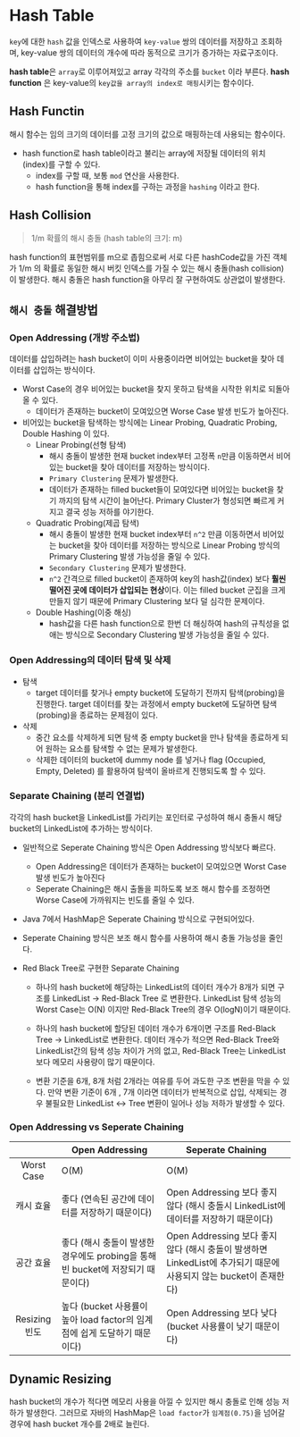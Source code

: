 # Hash Table

`key`에 대한 `hash` 값을 인덱스로 사용하여 `key-value` 쌍의 데이터를 저장하고 조회하며, key-value 쌍의 데이터의 개수에 따라 동적으로 크기가 증가하는 자료구조이다. 

**hash table**은 `array`로 이루어져있고 array 각각의 주소를 `bucket` 이라 부른다.
**hash function** 은 key-value의 `key값을 array의 index로 매핑`시키는 함수이다.

## Hash Functin
해시 함수는 임의 크기의 데이터를 고정 크기의 값으로 매핑하는데 사용되는 함수이다.

- hash function로 hash table이라고 불리는 array에 저장될 데이터의 위치(index)를 구할 수 있다.
    - index를 구할 때, 보통 `mod` 연산을 사용한다.
    - hash function을 통해 index를 구하는 과정을 `hashing` 이라고 한다.

## Hash Collision
> 1/m 확률의 해시 충돌 (hash table의 크기: m)

hash function의 표현범위를 m으로 좁힘으로써 서로 다른 hashCode값을 가진 객체가 1/m 의 확률로 동일한 해시 버킷 인덱스를 가질 수 있는 해시 충돌(hash collision) 이 발생한다. 해시 충돌은 hash function을 아무리 잘 구현하여도 상관없이 발생한다.

## `해시 충돌` 해결방법

### Open Addressing (개방 주소법)
데이터를 삽입하려는 hash bucket이 이미 사용중이라면 비어있는 bucket을 찾아 데이터를 삽입하는 방식이다.

- Worst Case의 경우 비어있는 bucket을 찾지 못하고 탐색을 시작한 위치로 되돌아올 수 있다.
    - 데이터가 존재하는 bucket이 모여있으면 Worse Case 발생 빈도가 높아진다.
- 비어있는 bucket을 탐색하는 방식에는 Linear Probing, Quadratic Probing, Double Hashing 이 있다.
    - Linear Probing(선형 탐색)
        - 해시 충돌이 발생한 현재 bucket index부터 고정폭 `n`만큼 이동하면서 비어있는 bucket을 찾아 데이터를 저장하는 방식이다.
        - `Primary Clustering` 문제가 발생한다. 
        - 데이터가 존재하는 filled bucket들이 모여있다면 비어있는 bucket을 찾기 까지의 탐색 시간이 늘어난다. Primary Cluster가 형성되면 빠르게 커지고 결국 성능 저하를 야기한다.
    - Quadratic Probing(제곱 탐색)
        - 해시 충돌이 발생한 현재 bucket index부터 `n^2` 만큼 이동하면서 비어있는 bucket을 찾아 데이터를 저장하는 방식으로 Linear Probing 방식의 Primary Clustering 발생 가능성을 줄일 수 있다.
        - `Secondary Clustering` 문제가 발생한다.
        - `n^2` 간격으로 filled bucket이 존재하여 key의 hash값(index) 보다 **훨씬 떨어진 곳에 데이터가 삽입되는 현상**이다. 이는 filled bucket 군집을 크게만들지 않기 때문에 Primary Clustering 보다 덜 심각한 문제이다.
    - Double Hashing(이중 해싱)
        - hash값을 다른 hash function으로 한번 더 해싱하여 hash의 규칙성을 없애는 방식으로 Secondary Clustering 발생 가능성을 줄일 수 있다.

### Open Addressing의 데이터 탐색 및 삭제
- 탐색
    - target 데이터를 찾거나 empty bucket에 도달하기 전까지 탐색(probing)을 진행한다. target 데이터를 찾는 과정에서 empty bucket에 도달하면 탐색(probing)을 종료하는 문제점이 있다.
- 삭제
    - 중간 요소를 삭제하게 되면 탐색 중 empty bucket을 만나 탐색을 종료하게 되어 원하는 요소를 탐색할 수 없는 문제가 발생한다.
    - 삭제한 데이터의 bucket에 dummy node 를 넣거나 flag (Occupied, Empty, Deleted) 를 활용하여 탐색이 올바르게 진행되도록 할 수 있다.
### Separate Chaining (분리 연결법)
각각의 hash bucket을 LinkedList를 가리키는 포인터로 구성하여 해시 충돌시 해당 bucket의 LinkedList에 추가하는 방식이다.

- 일반적으로 Seperate Chaining 방식은   Open Addressing 방식보다 빠르다.
    - Open Addressing은 데이터가 존재하는 bucket이 모여있으면 Worst Case 발생 빈도가 높아진다
    - Seperate Chaining은 해시 출돌을 피하도록 보조 해시 함수를 조정하면 Worse Case에 가까워지는 빈도를 줄일 수 있다.
- Java 7에서 HashMap은 Seperate Chaining 방식으로 구현되어있다.
- Seperate Chaining 방식은 보조 해시 함수를 사용하여 해시 충돌 가능성을 줄인다.

- Red Black Tree로 구현한 Separate Chaining
    - 하나의 hash bucket에 해당하는 LinkedList의 데이터 개수가 8개가 되면 구조를 LinkedList -> Red-Black Tree 로 변환한다. LinkedList 탐색 성능의 Worst Case는 O(N) 이지만 Red-Black Tree의 경우 O(logN)이기 때문이다.

    - 하나의 hash bucket에 할당된 데이터 개수가 6개이면 구조를 Red-Black Tree -> LinkedList로 변환한다. 데이터 개수가 적으면 Red-Black Tree와 LinkedList간의 탐색 성능 차이가 거의 없고, Red-Black Tree는 LinkedList보다 메모리 사용량이 많기 때문이다.

    - 변환 기준을 6개, 8개 처럼 2개라는 여유를 두어 과도한 구조 변환을 막을 수 있다. 만약 변환 기준이 6개 , 7개 이라면 데이터가 반복적으로 삽입, 삭제되는 경우 불필요한 LinkedList ↔ Tree 변환이 일어나 성능 저하가 발생할 수 있다.

### Open Addressing vs Seperate Chaining

|  | Open Addressing | Seperate Chaining |
| :---: | --- | --- |
| Worst Case | O(M) | O(M) |
| 캐시 효율 | 좋다 (연속된 공간에 데이터를 저장하기 때문이다) | Open Addressing 보다 좋지 않다 (해시 충돌시 LinkedList에 데이터를 저장하기 때문이다) |
| 공간 효율 | 좋다 (해시 충돌이 발생한 경우에도 probing을 통해 빈 bucket에 저장되기 때문이다) | Open Addressing 보다 좋지 않다 (해시 충돌이 발생하면 LinkedList에 추가되기 때문에 사용되지 않는 bucket이 존재한다) |
| Resizing 빈도 | 높다 (bucket 사용률이 높아 load factor의 임계점에 쉽게 도달하기 때문이다) | Open Addressing 보다 낮다 (bucket 사용률이 낮기 때문이다) |


## Dynamic Resizing
hash bucket의 개수가 적다면 메모리 사용을 아낄 수 있지만 해시 충돌로 인해 성능 저하가 발생한다. 그러므로 자바의 HashMap은 `load factor`가 `임계점(0.75)`을 넘어갈 경우에 hash bucket 개수를 2배로 늘린다.